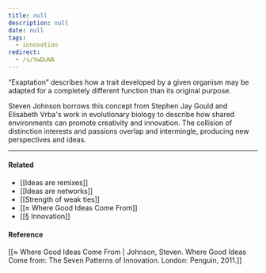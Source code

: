```yaml
---
title: null
description: null
date: null
tags:
  - innovation
redirect:
  - /s/YwDuNA
---
```


“Exaptation” describes how a trait developed by a given organism may be adapted for a completely different function than its original purpose.

Steven Johnson borrows this concept from Stephen Jay Gould and Elisabeth Vrba's work in evolutionary biology to describe how shared environments can promote creativity and innovation. The collision of distinction interests and passions overlap and intermingle, producing new perspectives and ideas.

---

#### Related

- [[Ideas are remixes]]
- [[Ideas are networks]]
- [[Strength of weak ties]]
- [[≈ Where Good Ideas Come From]]
- [[§ Innovation]]

#### Reference

[[≈ Where Good Ideas Come From | Johnson, Steven. Where Good Ideas Come from: The Seven Patterns of Innovation. London: Penguin, 2011.]]
